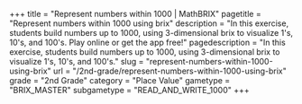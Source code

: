 +++
title = "Represent numbers within 1000 | MathBRIX"
pagetitle = "Represent numbers within 1000 using brix"
description = "In this exercise, students build numbers up to 1000, using 3-dimensional brix to visualize 1's, 10's, and 100's. Play online or get the app free!"
pagedescription = "In this exercise, students build numbers up to 1000, using 3-dimensional brix to visualize 1's, 10's, and 100's."
slug = "represent-numbers-within-1000-using-brix"
url = "/2nd-grade/represent-numbers-within-1000-using-brix"
grade = "2nd Grade"
category = "Place Value"
gametype = "BRIX_MASTER"
subgametype = "READ_AND_WRITE_1000"
+++